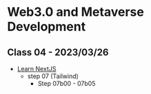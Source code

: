 # Web3.0 and Metaverse Development

## Class 04 - 2023/03/26

- [Learn NextJS](https://github.com/panaverse/learn-nextjs)
  - step 07 (Tailwind)
    - Step 07b00 - 07b05
